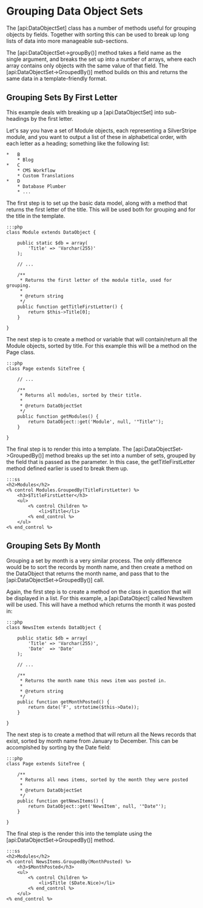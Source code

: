 # Grouping Data Object Sets

The [api:DataObjectSet] class has a number of methods useful for grouping objects by fields. Together with sorting this
can be used to break up long lists of data into more manageable sub-sections.

The [api:DataObjectSet->groupBy()] method takes a field name as the single argument, and breaks the set up into a number
of arrays, where each array contains only objects with the same value of that field. The [api:DataObjectSet->GroupedBy()]
method builds on this and returns the same data in a template-friendly format.

## Grouping Sets By First Letter

This example deals with breaking up a [api:DataObjectSet] into sub-headings by the first letter.

Let's say you have a set of Module objects, each representing a SilverStripe module, and you want to output a list of
these in alphabetical order, with each letter as a heading; something like the following list:

	*	B
		* Blog
	*	C
		* CMS Workflow
		* Custom Translations
	*	D
		* Database Plumber
		* ...

The first step is to set up the basic data model, along with a method that returns the first letter of the title. This
will be used both for grouping and for the title in the template.

	:::php
	class Module extends DataObject {
	
		public static $db = array(
			'Title' => 'Varchar(255)'
		);
	
		// ...
	
		/**
		 * Returns the first letter of the module title, used for grouping.
		 *
		 * @return string
		 */
		public function getTitleFirstLetter() {
			return $this->Title[0];
		}
	
	}

The next step is to create a method or variable that will contain/return all the Module objects, sorted by title. For
this example this will be a method on the Page class.

	:::php
	class Page extends SiteTree {
	
		// ...
	
		/**
		 * Returns all modules, sorted by their title.
		 *
		 * @return DataObjectSet
		 */
		public function getModules() {
			return DataObject::get('Module', null, '"Title"');
		}
	
	}

The final step is to render this into a template. The [api:DataObjectSet->GroupedBy()] method breaks up the set into
a number of sets, grouped by the field that is passed as the parameter. In this case, the getTitleFirstLetter method
defined earlier is used to break them up.

	:::ss
	<h2>Modules</h2>
	<% control Modules.GroupedBy(TitleFirstLetter) %>
		<h3>$TitleFirstLetter</h3>
		<ul>
			<% control Children %>
				<li>$Title</li>
			<% end_control %>
		</ul>
	<% end_control %>

## Grouping Sets By Month

Grouping a set by month is a very similar process. The only difference would be to sort the records by month name, and
then create a method on the DataObject that returns the month name, and pass that to the [api:DataObjectSet->GroupedBy()]
call.

Again, the first step is to create a method on the class in question that will be displayed in a list. For this example,
a [api:DataObject] called NewsItem will be used. This will have a method which returns the month it was posted in:

	:::php
	class NewsItem extends DataObject {
	
		public static $db = array(
			'Title' => 'Varchar(255)',
			'Date'  => 'Date'
		);
	
		// ...
	
		/**
		 * Returns the month name this news item was posted in.
		 *
		 * @return string
		 */
		public function getMonthPosted() {
			return date('F', strtotime($this->Date));
		}
	
	}

The next step is to create a method that will return all the News records that exist, sorted by month name from
January to December. This can be accomplshed by sorting by the Date field:

	:::php
	class Page extends SiteTree {
	
		/**
		 * Returns all news items, sorted by the month they were posted
		 *
		 * @return DataObjectSet
		 */
		public function getNewsItems() {
			return DataObject::get('NewsItem', null, '"Date"');
		}
	
	}

The final step is the render this into the template using the [api:DataObjectSet->GroupedBy()] method.

	:::ss
	<h2>Modules</h2>
	<% control NewsItems.GroupedBy(MonthPosted) %>
		<h3>$MonthPosted</h3>
		<ul>
			<% control Children %>
				<li>$Title ($Date.Nice)</li>
			<% end_control %>
		</ul>
	<% end_control %>